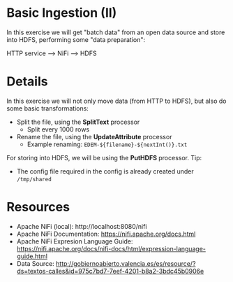 # Basic Ingestion (II)

In this exercise we will get "batch data" from an open data source and store into HDFS, performing some "data preparation":

HTTP service --> NiFi --> HDFS

# Details

In this exercise we will not only move data (from HTTP to HDFS), but also do some basic transformations:

* Split the file, using the **SplitText** processor
  * Split every 1000 rows
* Rename the file, using the **UpdateAttribute** processor
  * Example renaming: `EDEM-${filename}-${nextInt()}.txt`

For storing into HDFS, we will be using the **PutHDFS** processor. Tip:

* The config file required in the config is already created under `/tmp/shared`

# Resources

* Apache NiFi (local): http://localhost:8080/nifi
* Apache NiFi Documentation: https://nifi.apache.org/docs.html
* Apache NiFi Expresion Language Guide: https://nifi.apache.org/docs/nifi-docs/html/expression-language-guide.html 
* Data Source: http://gobiernoabierto.valencia.es/es/resource/?ds=textos-calles&id=975c7bd7-7eef-4201-b8a2-3bdc45b0906e
